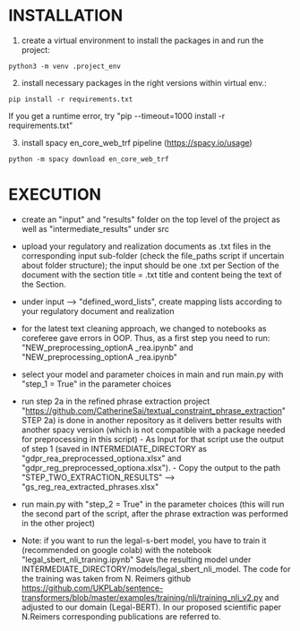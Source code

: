 

# INSTALLATION

1. create a virtual environment to install the packages in and run the project:         
```
python3 -m venv .project_env
```

2. install necessary packages in the right versions within virtual env.: 
```      
pip install -r requirements.txt
```

If you get a runtime error, try "pip --timeout=1000 install -r requirements.txt"

3. install spacy en_core_web_trf pipeline (https://spacy.io/usage)
```  
python -m spacy download en_core_web_trf
```  



# EXECUTION 

- create an "input" and "results" folder on the top level of the project as well as "intermediate_results" under src 

- upload your regulatory and realization documents as .txt files in the corresponding input sub-folder (check the file_paths script if uncertain about folder structure); the input should be one .txt per Section of the document with the section title = .txt title and content being the text of the Section. 

- under input --> "defined_word_lists", create mapping lists according to your regulatory document and realization

- for the latest text cleaning approach, we changed to notebooks as coreferee gave errors in OOP. Thus, as a first step you need to run: "NEW_preprocessing_optionA _rea.ipynb" and "NEW_preprocessing_optionA _rea.ipynb"

- select your model and parameter choices in main and run main.py with "step_1 = True" in the parameter choices

- run step 2a in the refined phrase extraction project "https://github.com/CatherineSai/textual_constraint_phrase_extraction"
  STEP 2a) is done in another repository as it delivers better results with another spacy version (which is not compatible with a package needed for preprocessing in this script)
        - As Input for that script use the output of step 1 (saved in INTERMEDIATE_DIRECTORY as "gdpr_rea_preprocessed_optiona.xlsx" and "gdpr_reg_preprocessed_optiona.xlsx"). 
        - Copy the output to the path "STEP_TWO_EXTRACTION_RESULTS" --> "gs_reg_rea_extracted_phrases.xlsx"

- run main.py with "step_2 = True" in the parameter choices (this will run the second part of the script, after the phrase extraction was performed in the other project)

- Note: if you want to run the legal-s-bert model, you have to train it (recommended on google colab) with the notebook "legal_sbert_nli_traning.ipynb" 
        Save the resulting model under INTERMEDIATE_DIRECTORY/models/legal_sbert_nli_model. 
        The code for the training was taken from N. Reimers github https://github.com/UKPLab/sentence-transformers/blob/master/examples/training/nli/training_nli_v2.py and adjusted to our domain (Legal-BERT). In our proposed scientific paper N.Reimers corresponding publications are referred to.    



